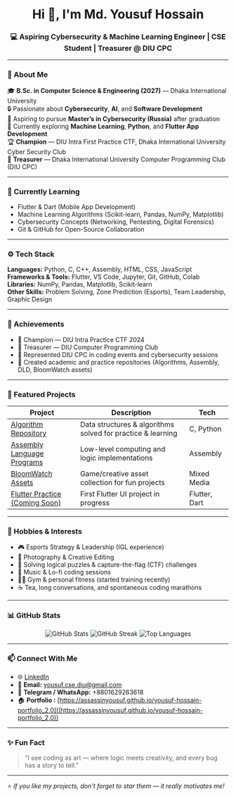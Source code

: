 <!-- Profile README for Md. Yousuf Hossain -->

<h1 align="center">Hi 👋, I'm Md. Yousuf Hossain</h1>
<h3 align="center">💻 Aspiring Cybersecurity & Machine Learning Engineer | CSE Student | Treasurer @ DIU CPC</h3>

---

### 🧠 About Me  
🎓 **B.Sc. in Computer Science & Engineering (2027)** — Dhaka International University  
🔒 Passionate about **Cybersecurity**, **AI**, and **Software Development**  
🚀 Aspiring to pursue **Master’s in Cybersecurity (Russia)** after graduation  
🧩 Currently exploring **Machine Learning**, **Python**, and **Flutter App Development**  
🏆 **Champion** — DIU Intra First Practice CTF, Dhaka International University Cyber Security Club  
💼 **Treasurer** — Dhaka International University Computer Programming Club (DIU CPC)  

---

### 🌱 Currently Learning
- Flutter & Dart (Mobile App Development)
- Machine Learning Algorithms (Scikit-learn, Pandas, NumPy, Matplotlib)
- Cybersecurity Concepts (Networking, Pentesting, Digital Forensics)
- Git & GitHub for Open-Source Collaboration

---

### ⚙️ Tech Stack
**Languages:** Python, C, C++, Assembly, HTML, CSS, JavaScript  
**Frameworks & Tools:** Flutter, VS Code, Jupyter, Git, GitHub, Colab  
**Libraries:** NumPy, Pandas, Matplotlib, Scikit-learn  
**Other Skills:** Problem Solving, Zone Prediction (Esports), Team Leadership, Graphic Design  

---

### 🏅 Achievements
- 🥇 Champion — DIU Intra Practice CTF 2024  
- 💼 Treasurer — DIU Computer Programming Club  
- 💬 Represented DIU CPC in coding events and cybersecurity sessions  
- 🎯 Created academic and practice repositories (Algorithms, Assembly, DLD, BloomWatch assets)

---

### 💼 Featured Projects
| Project | Description | Tech |
|----------|--------------|------|
| [Algorithm Repository](https://github.com/assassinyousuf/algorithm) | Data structures & algorithms solved for practice & learning | C, Python |
| [Assembly Language Programs](https://github.com/assassinyousuf/Assembly_Language) | Low-level computing and logic implementations | Assembly |
| [BloomWatch Assets](https://github.com/assassinyousuf/BloomWatch-assets) | Game/creative asset collection for fun projects | Mixed Media |
| [Flutter Practice (Coming Soon)]() | First Flutter UI project in progress | Flutter, Dart |

---

### 🎨 Hobbies & Interests
- 🎮 Esports Strategy & Leadership (IGL experience)
- 📸 Photography & Creative Editing  
- 🧩 Solving logical puzzles & capture-the-flag (CTF) challenges  
- 🎵 Music & Lo-fi coding sessions  
- 🧘‍♂️ Gym & personal fitness (started training recently)  
- ☕ Tea, long conversations, and spontaneous coding marathons  

---

### 📊 GitHub Stats
<p align="center">
  <img src="https://github-readme-stats.vercel.app/api?username=assassinyousuf&show_icons=true&theme=tokyonight" alt="GitHub Stats" />
  <img src="https://github-readme-streak-stats.herokuapp.com/?user=assassinyousuf&theme=tokyonight" alt="GitHub Streak" />
  <img src="https://github-readme-stats.vercel.app/api/top-langs/?username=assassinyousuf&layout=compact&theme=tokyonight" alt="Top Languages" />
</p>

---

### 📫 Connect With Me  
- 🌐 [LinkedIn](https://www.linkedin.com/in/yousuf-hossain-06089a328)  
- 📧 **Email:** yousuf.cse.diu@gmail.com  
- 📱 **Telegram / WhatsApp:** +8801629263618  
- 🏠 **Portfolio :** [https://assassinyousuf.github.io/yousuf-hossain-portfolio_2.0]((https://assassinyousuf.github.io/yousuf-hossain-portfolio_2.0))

---

### ✨ Fun Fact
> "I see coding as art — where logic meets creativity, and every bug has a story to tell."

---

⭐️ *If you like my projects, don’t forget to star them — it really motivates me!*  
